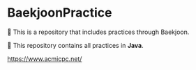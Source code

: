 # BaekjoonPractice

📌 This is a repository that includes practices through Baekjoon.

📌 This repository contains all practices in **Java**.

https://www.acmicpc.net/
